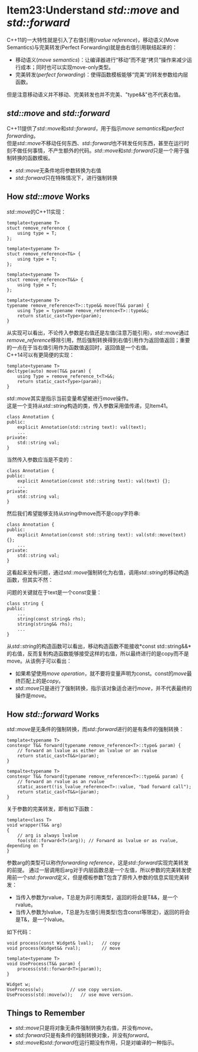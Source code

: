 # Item23:Understand *std::move* and *std::forward*

C++11的一大特性就是引入了右值引用(*rvalue reference*)，移动语义(Move Semantics)与完美转发(Perfect Forwarding)就是由右值引用联结起来的：

- 移动语义(*move semantics*)：让编译器进行“移动”而不是“拷贝”操作来减少运行成本；同时也可以实现move-only类型。
- 完美转发(*perfect forwarding*)：使得函数模板能够“完美”的转发参数给内层函数。

但是注意移动语义并不移动、完美转发也并不完美、"type&&"也不代表右值。

## *std::move* and *std::forward*

C++11提供了*std::move*和*std::forward*，用于指示*move semantics*和*perfect forwarding*。  
但是*std::move*不移动任何东西、*std::forward*也不转发任何东西，甚至在运行时刻不做任何事情，不产生额外的代码。*std::move*和*std::forward*只是一个用于强制转换的函数模板。
- *std::move*无条件地将参数转换为右值
- *std::forward*只在特殊情况下，进行强制转换

## How *std::move* Works

*std::move*的C++11实现：

    template<typename T>
    stuct remove_reference {
        using type = T;
    };

    template<typename T>
    stuct remove_reference<T&> {
        using type = T;
    };

    template<typename T>
    stuct remove_reference<T&&> {
        using type = T;
    };

    template<typename T>
    typename remove_reference<T>::type&& move(T&& param) {
        using Type = typename remove_reference<T>::type&&;
        return static_cast<Type>(param);
    }

从实现可以看出，不论传入参数是右值还是左值(注意万能引用)，*std::move*通过*remove_reference*移除引用，然后强制转换得到右值引用作为返回值返回；重要的一点在于当右值引用作为函数值返回时，返回值是一个右值。  
C++14可以有更简便的实现：

    template<typename T>
    decltype(auto) move(T&& param) {
        using Type = remove_reference_t<T>&&;
        return static_cast<Type>(param);
    }

*std::move*其实是指示当前变量希望被进行*move*操作。  
这是一个支持从*std::string*构造的类，传入参数采用值传递，见Item41。

    class Annotation {
    public:
        explicit Annotation(std::string text): val(text);
        ...
    private:
        std::string val;
    }

当然传入参数应当是不变的：

    class Annotation {
    public:
        explicit Annotation(const std::string text): val(text) {};
        ...
    private:
        std::string val;
    }

然后我们希望能够支持从string中move而不是copy字符串:

    class Annotation {
    public:
        explicit Annotation(const std::string text): val(std::move(text) {};
        ...
    private:
        std::string val;
    }

这看起来没有问题，通过*std::move*强制转化为右值，调用*std::string*的移动构造函数，但其实不然：

问题的关键就在于text是一个const变量：

    class string {
    public:
        ...
        string(const string& rhs);
        string(string&& rhs);
        ...
    }

从*std::string*的构造函数可以看出，移动构造函数不能接收*const std::string&&*的右值，反而复制构造函数能够接受这样的右值，所以最终进行的是copy而不是move。从该例子可以看出：

- 如果希望使用*move operation*，就不要将变量声明为const。const的*move*最终匹配上的是*copy*。
- *std::move*只是进行了强制转换，指示该对象适合进行*move*，并不代表最终的操作是*move*。

## How *std::forward* Works

*std::move*是无条件的强制转换，而*std::forward*进行的是有条件的强制转换：

    template<typename T>
    constexpr T&& forward(typename remove_reference<T>::type& param) {
        // forward an lvalue as either an lvalue or an rvalue
        return static_cast<T&&>(param);
    }

    tempalte<typename T>
    constexpr T&& forward(typename remove_reference<T>::type&& param) {
        // forward an rvalue as an rvalue
        static_assert(!is_lvalue_reference<T>::value, "bad forward call");
        return static_cast<T&&>(param);
    }

关于参数的完美转发，即有如下函数：

    template<class T>
    void wrapper(T&& arg) 
    {
        // arg is always lvalue
        foo(std::forward<T>(arg)); // Forward as lvalue or as rvalue, depending on T
    }

参数arg的类型可以称作*forwarding reference*，这是*std::forward*实现完美转发的前提。
通过一层调用后arg对于内层函数总是一个左值，所以参数的完美转发使用前一个*std::forward*定义，但是模板参数T包含了原传入参数的信息实现完美转发：

- 当传入参数为rvalue，T总是为非引用类型，返回的将会是T&&，是一个rvalue。
- 当传入参数为lvalue，T总是为左值引用类型(包含const等限定)，返回的将会是T&，是一个lvalue。  

如下代码：

    void process(const Widget& lval);   // copy
    void process(Widget&& rval);        // move

    template<typename T>
    void UseProcess(T&& param) {
        process(std::forward<T>(param));
    }

    Widget w;
    UseProcess(w);          // use copy version.
    UseProcess(std::move(w));   // use move version.

## Things to Remember

- *std::move*只是将对象无条件强制转换为右值，并没有*move*。
- *std::forward*只是有条件的强制转换对象，并没有*forward*。
- *std::move*和*std::forward*在运行期没有作用，只是对编译的一种指示。